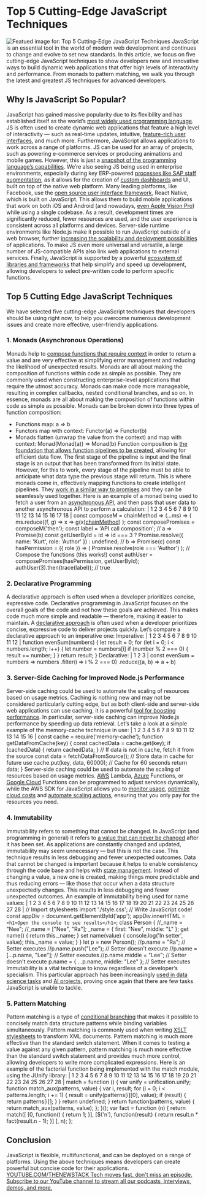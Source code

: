 # Top 5 Cutting-Edge JavaScript Techniques
![Featued image for: Top 5 Cutting-Edge JavaScript Techniques](https://cdn.thenewstack.io/media/2024/05/97064ccd-alex-shuper-15wviwvlbdk-unsplash-1024x683.jpg)
JavaScript is an essential tool in the world of modern web development and continues to change and evolve to set new standards. In this article, we focus on five cutting-edge JavaScript techniques to show developers new and innovative ways to build dynamic web applications that offer high levels of interactivity and performance. From monads to pattern matching, we walk you through the latest and greatest JS techniques for advanced developers.
## Why Is JavaScript So Popular?
JavaScript has gained massive popularity due to its flexibility and has established itself as the world’s
[most widely used programming language](https://www.statista.com/statistics/793628/worldwide-developer-survey-most-used-languages/). JS is often used to create dynamic web applications that feature a high level of interactivity — such as real-time updates, intuitive, [feature-rich user interfaces](https://thenewstack.io/netlifys-approach-to-the-frontend-according-to-its-new-cto/), and much more. Furthermore, JavaScript allows applications to work across a range of platforms.
JS can be used for an array of projects, such as powering e-commerce services or producing animations and mobile games. However, this is just a
[snapshot of the programming language’s capabilities](https://thenewstack.io/web-development-in-2023-javascript-still-rules-ai-emerges/). We’re also seeing JS being used in enterprise environments, especially during key ERP-powered [processes like SAP staff augmentation](https://www.suretysystems.com/insights/closer-look-sap-staff-augmentation-with-surety-systems/), as it allows for the creation of [custom dashboards](https://thenewstack.io/5-dashboard-design-best-practices/) and UI, built on top of the native web platform.
Many leading platforms, like Facebook, use the
[open source user interface framework](https://reactnative.dev/), React Native, which is built on JavaScript. This allows them to build mobile applications that work on both iOS and Android (and nowadays, [even Apple Vision Pro](https://thenewstack.io/react-native-fork-supports-development-on-apple-vision-pro/)) while using a single codebase. As a result, development times are significantly reduced, fewer resources are used, and the user experience is consistent across all platforms and devices.
Server-side runtime environments like Node.js make it possible to run JavaScript outside of a web browser, further
[increasing the scalability and deployment possibilities](https://thenewstack.io/node-js-22-release-improves-developer-experience/) of applications. To make JS even more universal and versatile, a large number of JS-compatible APIs also link web applications to external services.
Finally, JavaScript is supported by a powerful
[ecosystem of libraries and frameworks](https://thenewstack.io/learn-more-by-building-your-own-custom-javascript-framework/) that help simplify and speed up development, allowing developers to select pre-written code to perform specific functions.
## Top 5 Cutting Edge JavaScript Techniques
We have selected five cutting-edge JavaScript techniques that developers should be using right now, to help you overcome numerous development issues and create more effective, user-friendly applications.
### 1. Monads (Asynchronous Operations)
Monads help to
[compose functions that require context](https://tech.nextroll.com/blog/dev/2022/11/11/exploring-monads-javascript.html) in order to return a value and are very effective at simplifying error management and reducing the likelihood of unexpected results.
Monads are all about making the composition of functions within code as simple as possible.
They are commonly used when constructing enterprise-level applications that require the utmost accuracy. Monads can make code more manageable, resulting in complex callbacks, nested conditional branches, and so on. In essence, monads are all about making the composition of functions within code as simple as possible.
Monads can be broken down into three types of function composition:
- Functions map: a => b
- Functors map with context: Functor(a) => Functor(b)
- Monads flatten (unwrap the value from the context) and map with context: Monad(Monad(a)) => Monad(b)
Function composition is
[the foundation that allows function pipelines to be created](https://www.freecodecamp.org/news/function-composition-in-javascript/), allowing for efficient data flow. The first stage of the pipeline is input and the final stage is an output that has been transformed from its initial state. However, for this to work, every stage of the pipeline must be able to anticipate what data type the previous stage will return.
This is where monads come in, effectively mapping functions to create intelligent pipelines. They
[work in a similar way to promises](https://thenewstack.io/what-are-promises-in-javascript/) and they can be seamlessly used together.
Here is an example of a monad being used to fetch a user from an
[asynchronous API](https://blog.hubspot.com/website/asynchronous-api), and then pass that user data to another asynchronous API to perform a calculation:
|
1
2
3
4
5
6
7
8
9
10
11
12
13
14
15
16
17
18
|
const composeM = chainMethod => (...ms) => (
ms.reduce((f, g) => x => g(x)[chainMethod](f))
);
const composePromises = composeM('then');
const label = 'API call composition';
// a => Promise(b)
const getUserById = id => id === 3 ?
Promise.resolve({ name: 'Kurt', role: 'Author' }) : undefined;
// b => Promise(c)
const hasPermission = ({ role }) => (
Promise.resolve(role === 'Author')
);
// Compose the functions (this works!)
const authUser = composePromises(hasPermission, getUserById);
authUser(3).then(trace(label)); // true
### 2. Declarative Programming
A declarative approach is often used when a developer prioritizes concise, expressive code.
Declarative programming in JavaScript focuses on the overall goals of the code and not how these goals are achieved. This makes code much more simple and readable — therefore, making it easier to maintain. A
[declarative approach](https://www.geeksforgeeks.org/difference-between-imperative-and-declarative-programming/) is often used when a developer prioritizes concise, expressive code to deliver projects quickly.
Let’s compare a declarative approach to an imperative one:
Imperative:
|
1
2
3
4
5
6
7
8
9
10
11
12
|
function evenSum(numbers) {
let result = 0;
for (let i = 0; i < numbers.length; i++) {
let number = numbers[i]
if (number % 2 === 0) {
result += number;
}
}
return result;
}
Declarative:
|
1
2
3
|
const evenSum = numbers => numbers
.filter(i => i % 2 === 0)
.reduce((a, b) => a + b)
### 3. Server-Side Caching for Improved Node.js Performance
Server-side caching could be used to automate the scaling of resources based on usage metrics.
Caching is nothing new and may not be considered particularly cutting edge, but as both client-side and server-side web applications can use caching, it is a powerful
[tool for boosting performance](https://thenewstack.io/3-reasons-an-inefficient-cache-is-worse-than-no-cache-at-all/). In particular, server-side caching can improve Node.js performance by speeding up data retrieval.
Let’s take a look at a simple example of the memory-cache technique in use:
|
1
2
3
4
5
6
7
8
9
10
11
12
13
14
15
16
|
const cache = require('memory-cache');
function getDataFromCache(key) {
const cachedData = cache.get(key);
if (cachedData) {
return cachedData;
}
// If data is not in cache, fetch it from the source
const data = fetchDataFromSource();
// Store data in cache for future use
cache.put(key, data, 60000); // Cache for 60 seconds
return data;
}
Server-side caching could be used to automate the scaling of resources based on usage metrics.
[AWS](https://aws.amazon.com/?utm_content=inline+mention) Lambda, [Azure](https://news.microsoft.com/?utm_content=inline+mention) Functions, or [Google Cloud](https://cloud.google.com/?utm_content=inline+mention) Functions can be programmed to adjust services dynamically, while the AWS SDK for JavaScript allows you to [monitor usage](https://thenewstack.io/monitoring-methodologies-red-and-use/), [optimize cloud costs](https://cast.ai/blog/top-6-cloud-cost-management-tools-youll-need-to-thrive/) and [automate scaling actions](https://learn.microsoft.com/en-us/azure/azure-monitor/autoscale/autoscale-overview), ensuring that you only pay for the resources you need.
### 4. Immutability
Immutability refers to something that cannot be changed. In JavaScript (and programming in general) it refers to
[a value that can never be changed](https://css-tricks.com/understanding-immutability-in-javascript/) after it has been set. As applications are constantly changed and updated, immutability may seem unnecessary — but this is not the case.
This technique results in less debugging and fewer unexpected outcomes.
Data that cannot be changed is important because it helps to enable consistency through the code base and helps with
[state management](https://thenewstack.io/how-to-simplify-global-state-management-in-react-using-jotai/). Instead of changing a value, a new one is created, making things more predictable and thus reducing errors — like those that occur when a data structure unexpectedly changes. This results in less debugging and fewer unexpected outcomes.
An example of immutability being used for name values:
|
1
2
3
4
5
6
7
8
9
10
11
12
13
14
15
16
17
18
19
20
21
22
23
24
25
26
27
28
|
// Import stylesheets
import './style.css';
// Write JavaScript code!
const appDiv = document.getElementById('app');
appDiv.innerHTML = `<h1>Open the console to see results</h1>`;
class Person {
//_name = "Nee";
//_name = ["Nee", "Ra"];
_name = { first: "Nee", middle: "L" };
get name() {
return this._name;
}
set name(value) {
console.log('In setter', value);
this._name = value;
}
}
let p = new Person();
//p.name = "Ra"; // Setter executes
//p.name.push("Lee"); // Setter doesn't execute
//p.name = [...p.name, "Lee"]; // Setter executes
//p.name.middle = "Lee"; // Setter doesn't execute
p.name = { ...p.name, middle: "Lee" }; // Setter executes
Immutability is a vital technique to know regardless of a developer’s specialism. This particular approach has been increasingly
[used in data science tasks](https://www.pyramidanalytics.com/decision-intelligence-platform/data-science/) and [AI projects](https://thenewstack.io/top-5-javascript-tools-for-ai-engineering/), proving once again that there are few tasks JavaScript is unable to tackle.
### 5. Pattern Matching
Pattern matching is a type of
[conditional branching](https://javascript.info/ifelse) that makes it possible to concisely match data structure patterns while binding variables simultaneously. Pattern matching is commonly used when writing [XSLT stylesheets](https://www.w3schools.com/xml/xsl_intro.asp) to transform XML documents.
Pattern matching is much more effective than the standard switch statement.
When it comes to testing a value against any given pattern, pattern matching is much more effective than the standard switch statement and provides much more control, allowing developers to write more complicated expressions.
Here is an example of the factorial function being implemented with the match module, using the JUnify library:
|
1
2
3
4
5
6
7
8
9
10
11
12
13
14
15
16
17
18
19
20
21
22
23
24
25
26
27
28
|
match = function () {
var unify = unification.unify;
function match_aux(patterns, value) {
var i, result;
for (i = 0; i < patterns.length; i += 1) {
result = unify(patterns[i][0], value);
if (result) {
return patterns[i][1](result);
}
}
return undefined;
}
return function(patterns, value) {
return match_aux(patterns, value);
};
}();
var fact = function (n) {
return match([
[0, function() { return 1; }],
[$('n'), function(result) {
return result.n * fact(result.n - 1);
}]
], n);
};
## Conclusion
JavaScript is flexible, multifunctional, and can be deployed on a range of platforms. Using the above techniques means developers can create powerful but concise code for their applications.
[
YOUTUBE.COM/THENEWSTACK
Tech moves fast, don't miss an episode. Subscribe to our YouTube
channel to stream all our podcasts, interviews, demos, and more.
](https://youtube.com/thenewstack?sub_confirmation=1)